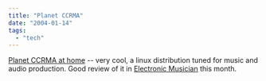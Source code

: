 ```yaml
---
title: "Planet CCRMA"
date: "2004-01-14"
tags: 
  - "tech"
---
```


[Planet CCRMA at home](http://ccrma-www.stanford.edu/planetccrma/software/ "Planet CCRMA at home") -- very cool, a linux distribution tuned for music and audio production. Good review of it in [Electronic Musician](http://emusician.com/ar/emusic_sounds_planet/index.htm) this month.
